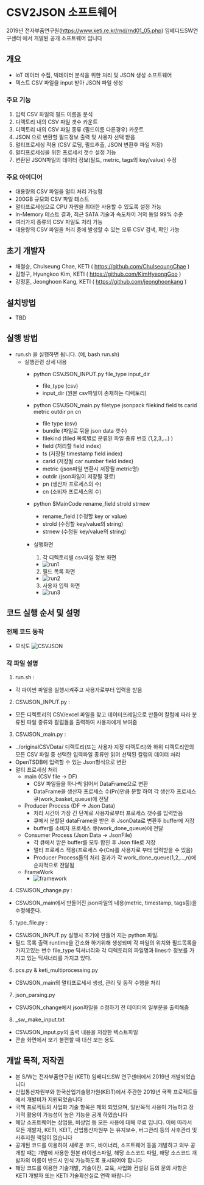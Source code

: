 # CSV2JSON 소프트웨어
2019년 전자부품연구원(https://www.keti.re.kr/rnd/rnd01_05.php) 임베디드SW연구센터 에서 개발된 공개 소프트웨어 입니다
## 개요
- IoT 데이터 수집, 빅데이터 분석을 위한 처리 및 JSON 생성 소프트웨어
- 텍스트 CSV 파일을 input 받아 JSON 파일 생성

### 주요 기능
1. 입력 CSV 파일의 필드 이름을 분석 
2. 디렉토리 내의 CSV 파일 갯수 카운트
3. 디렉토리 내의 CSV 파일 종류 (필드이름 다른경우) 카운트
4. JSON 으로 변환할 필드정보 출력 및 사용자 선택 받음
5. 멀티프로세싱 적용 (CSV 로딩, 필드추출, JSON 변환후 파일 저장)
6. 멀티프로세싱을 위한 프로세서 갯수 설정 기능
7. 변환된 JSON파일의 데이터 정보(필드, metric, tags의 key/value) 수정

### 주요 아이디어
- 대용량의 CSV 파일을 멀티 처리 가능함
- 200GB 규모의 CSV 파일 테스트
- 멀티프로세싱으로 CPU 자원을 최대한 사용할 수 있도록 설정 가능
- In-Memory 테스트 결과, 최근 SATA 기술과 속도차이 거의 동일 99% 수준
- 여러가지 종류의 CSV 파일도 처리 가능
- 대용량의 CSV 파일을 처리 중에 발생할 수 있는 오류 CSV 검색, 확인 가능

## 초기 개발자
- 채철승, Chulseung Chae, KETI ( https://github.com/ChulseoungChae )
- 김형구, Hyungkoo Kim, KETI ( https://github.com/KimHyeongGoo )
- 강정훈, Jeonghoon Kang, KETI ( https://github.com/jeonghoonkang )


## 설치방법 
- TBD

## 실행 방법
- run.sh 을 실행하면 됩니다. (예, bash run.sh)
  - 실행관련 상세 내용
    - python CSVJSON_INPUT.py file_type input_dir
      - file_type (csv)
      - input_dir (원본 csv파일이 존재하는 디렉토리)
    - python CSVJSON_main.py filetype jsonpack filekind field ts carid metric outdir pn cn 
      - file type (csv)
      - bundle (파일로 묶을 json data 갯수)
      - filekind (filed 목록별로 분류된 파일 종류 번호 (1,2,3,...) )
      - field (처리할 field index)
      - ts (저장될 timestamp field index)
      - carid (저장될 car number field index)
      - metric (json파일 변환시 저장될 metric명)
      - outdir (json파일이 저장될 경로)
      - pn (생산자 프로세스의 수)
      - cn (소비자 프로세스의 수)
    - python $MainCode rename_field strold strnew
      - rename_field (수정할 key or value)
      - strold (수정할 key/value의 string)
      - strnew (수정될 key/value의 string)
    
    - 실행화면
      1. 각 디렉토리별 csv파일 정보 화면
        - ![run1](./img/run1.png)
      2. 필드 목록 화면
        - ![run2](./img/run2.png)
      3. 사용자 입력 화면
        - ![run3](./img/run3.png)


## 코드 실행 순서 및 설명

### 전체 코드 동작
  - 모식도
    ![CSVJSON](./img/run_diagram.png)
  
### 각 파일 설명
1. run.sh : 
- 각 파이썬 파일을 실행시켜주고 사용자로부터 입력을 받음
    
2. CSVJSON_INPUT.py : 
- 모든 디렉토리의 CSV/excel 파일을 찾고 데이터프레임으로 만들어 칼럼에 따라 분류된 파일 종류와 칼럼들을 출력하여 사용자에게 보여줌
     
3. CSVJSON_main.py : 
- ../originalCSVData/ 디렉토리(또는 사용자 지정 디렉토리)와 하위 디렉토리안의 모든 CSV 파일 중 선택한 입력파일 종류만 읽어 선택된 칼럼의 데이터 처리
- OpenTSDB에 입력할 수 있는 Json형식으로 변환
- 멀티 프로세싱 처리
  - main (CSV file -> DF)
    - CSV 파일들을 하나씩 읽어서 DataFrame으로 변환
    - DataFrame을 생산자 프로세스 수(Pn)만큼 분할 하여 각 생산자 프로세스 큐(work_basket_queue)에 전달
  - Producer Process (DF -> Json Data)
    - 처리 시간이 가장 긴 단계로 사용자로부터 프로세스 갯수를 입력받음
    - 큐에서 분할된 dataFrame을 받은 후 JsonData로 변환후 buffer에 저장
    - buffer를 소비자 프로세스 큐(work_done_queue)에 전달
  - Consumer Process (Json Data -> JsonFile)
    - 각 큐에서 받은 buffer를 모두 합친 후 Json file로 저장
    - 멀티 프로세스 적용(프로세스 수(Cn)를 사용자로 부터 입력받을 수 있음)
    - Producer Process들의 처리 결과가 각 work_done_queue(1,2,...,n)에 순차적으로 전달됨
  - FrameWork
    - ![framework](./img/multi_framework.png)
     
4. CSVJSON_change.py :
- CSVJSON_main에서 만들어진 json파일의 내용(metric, timestamp, tags등)을 수정해준다.
     
5. type_file.py :
- CSVJSON_INPUT.py 실행시 초기에 만들어 지는 python 파일.
- 필드 목록 출력 runtime을 간소화 하기위해 생성되며 각 파일의 위치와 필드목록을 가지고있는 변수 file_type 딕셔너리와 각 디렉토리의 파일명과 lines수 정보를 가지고 있는 딕셔너리를 가지고 있다.

6. pcs.py & keti_multiprocessing.py
- CSVJSON_main의 멀티프로세서 생성, 관리 및 동작 수행을 처리

7. json_parsing.py
- CSVJSON_change에서 json파일을 수정하기 전 데이터의 일부분을 출력해줌

8. _sw_make_input.txt
- CSVJSON_input.py의 출력 내용을 저장한 텍스트파일
- 콘솔 화면에서 보기 불편할 때 대신 보는 용도

## 개발 목적, 저작권
- 본 S/W는 전자부품연구원 (KETI) 임베디드SW 연구센터에서 2019년 개발되었습니다
- 산업통산자원부와 한국산업기술평가원(KEIT)에서 주관한 2019년 국잭 프로젝트들에서 개발비가 지원되었습니다
- 국책 프로젝트의 사업화 기술 항목은 제외 되었으며, 일반목적 사용이 가능하고 장기적 활용이 가능성이 높은 기능을 공개 하였습니다
- 해당 소프트웨어는 상업용, 비상업 등 모든 사용에 대해 무료 입니다. 이에 따라서 모든 개발자, KETI, KEIT, 산업통산자원부 는 유지보수, 버그관리 등의 사후관리 및 사후지원 책임이 없습니다
- 공개된 코드를 이용하여 새로운 코드, 바이너리, 소프트웨어 등을 개발하고 외부 공개할 때는 개발에 사용한 원본 라이센스파일, 해당 소스코드 파일, 해당 소스코드 개발자의 이름이 반드시 인식 가능하도록 표시되어야 합니다
- 해당 코드를 이용한 기술개발, 기술이전, 교육, 사업화 컨설팅 등의 문의 사항은 KETI 개발자 또는 KETI 기술확산실로 연락 바랍니다
